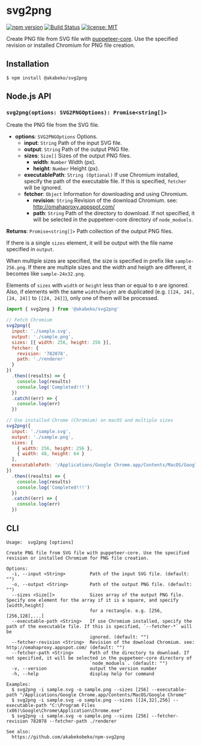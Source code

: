# svg2png

[![npm version](https://badge.fury.io/js/%40akabeko%2Fsvg2png.svg)](https://badge.fury.io/js/%40akabeko%2Fsvg2png)
[![Build Status](https://travis-ci.org/akabekobeko/npm-svg2png.svg?branch=master)](https://travis-ci.org/akabekobeko/npm-svg2png)
[![license: MIT](https://img.shields.io/badge/license-MIT-blue)](https://github.com/akabekobeko/npm-svg2png/blob/master/LICENSE)

Create PNG file from SVG file with [puppeteer-core](https://www.npmjs.com/package/puppeteer-core). Use the specified revision or installed Chromium for PNG file creation.

## Installation

```
$ npm install @akabeko/svg2png
```

## Node.js API

### `svg2png(options: SVG2PNGOptions): Promise<string[]>`

Create the PNG file from the SVG file.

- **options**: `SVG2PNGOptions` Options.
  - **input**: `String` Path of the input SVG file.
  - **output**: `String` Path of the output PNG file.
  - **sizes**: `Size[]` Sizes of the output PNG files.
    - **width**: `Number` Width (px).
    - **height**: `Number` Height (px).
  - **executablePath**: `String (Optional)` If use Chromium installed, specify the path of the executable file. If this is specified, `fetcher` will be ignored.
  - **fetcher**: `Object` Information for downloading and using Chromium.
    - **revision**: `String` Revision of the download Chromium. see: http://omahaproxy.appspot.com/
    - **path**: `String` Path of the directory to download. If not specified, it will be selected in the puppeteer-core directory of `node_moduels`.

**Returns**: `Promise<string[]>` Path collection of the output PNG files.

If there is a single `sizes` element, it will be output with the file name specified in `output`.

When multiple sizes are specified, the size is specified in prefix like `sample-256.png`. If there are multiple sizes and the width and heigth are different, it becomes like `sample-24x32.png`.

Elements of `sizes` with `width` or `height` less than or equal to `0` are ignored. Also, if elements with the same `width`/`height` are duplicated (e.g. `[[24, 24], [24, 24]]` to `[[24, 24]]`), only one of them will be processed.

```js
import { svg2png } from '@akabeko/svg2png'

// Fetch Chromium
svg2png({
  input: './sample.svg',
  output: './sample.png',
  sizes: [{ width: 256, height: 256 }],
  fetcher: {
    revision: '782078',
    path: './renderer'
  }
})
  .then((results) => {
    console.log(results)
    console.log('Completed!!!')
  })
  .catch((err) => {
    console.log(err)
  })

// Use installed Chrome (Chromium) on macOS and multiple sizes
svg2png({
  input: './sample.svg',
  output: './sample.png',
  sizes: [
    { width: 256, height: 256 },
    { width: 48, height: 64 }
  ],
  executablePath: '/Applications/Google Chrome.app/Contents/MacOS/Google Chrome'
})
  .then((results) => {
    console.log(results)
    console.log('Completed!!!')
  })
  .catch((err) => {
    console.log(err)
  })
```

## CLI

```
Usage:  svg2png [options]

Create PNG file from SVG file with puppeteer-core. Use the specified revision or installed Chromium for PNG file creation.

Options:
  -i, --input <String>         Path of the input SVG file. (default: "")
  -o, --output <String>        Path of the output PNG file. (default: "")
  --sizes <Size[]>             Sizes array of the output PNG file. Specify one element for the array if it is a square, and specify [width,height]
                               for a rectangle. e.g. [256,[256,128],...]
  --executable-path <String>   If use Chromium installed, specify the path of the executable file. If this is specified, `--fetcher-*` will be
                               ignored. (default: "")
  --fetcher-revision <String>  Revision of the download Chromium. see: http://omahaproxy.appspot.com/ (default: "")
  --fetcher-path <String>      Path of the directory to download. If not specified, it will be selected in the puppeteer-core directory of
                               `node_moduels`. (default: "")
  -v, --version                output the version number
  -h, --help                   display help for command

Examples:
  $ svg2png -i sample.svg -o sample.png --sizes [256] --executable-path "/Applications/Google Chrome.app/Contents/MacOS/Google Chrome"
  $ svg2png -i sample.svg -o sample.png --sizes [[24,32],256] --executable-path "C:\Program Files (x86)\Google\Chrome\Application\Chrome.exe"
  $ svg2png -i sample.svg -o sample.png --sizes [256] --fetcher-revision 782078 --fetcher-path ./renderer

See also:
  https://github.com/akabekobeko/npm-svg2png
```

